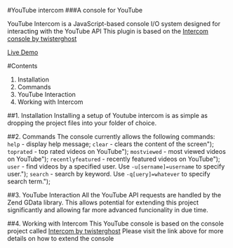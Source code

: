 #YouTube intercom
###A console for YouTube

YouTube Intercom is a JavaScript-based console I/O system designed for interacting with the YouTube API
This plugin is based on the [Intercom console by twisterghost](https://github.com/twisterghost/intercom)

[Live Demo](http://cubewebsites.com/console/)

#Contents
1. Installation
2. Commands
3. YouTube Interaction
4. Working with Intercom

##1. Installation
Installing a setup of Youtube intercom is as simple as dropping the project files into 
your folder of choice.

##2. Commands
The console currently allows the following commands:
`help` - display help message;
`clear` - clears the content of the screen");
`toprated` - top rated videos on YouTube");
`mostviewed` - most viewed videos on YouTube");
`recentlyfeatured` - recently featured videos on YouTube");
`user` - find videos by a specified user. Use `-u[sername]=username` to specify user.");
`search` - search by keyword. Use `-q[uery]=whatever` to specify search term.");

##3. YouTube Interaction
All the YouTube API requests are handled by the Zend GData library.
This allows potential for extending this project significantly and allowing far more advanced funcionality in due time.

##4. Working with Intercom
This YouTube console is based on the console project called [Intercom by twisterghost](https://github.com/twisterghost/intercom)
Please visit the link above for more details on how to extend the console